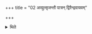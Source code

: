 +++
title = "02 अव्युत्सृजन्तौ पात्रन् द्विरैन्द्रवायवम्"

+++

<details><summary>थिते</summary>

अव्युत्सृजन्तौ पात्रं द्विरैन्द्रवायवं भक्षयतो भक्षयन्ति भक्षयति वा । सकृत्सकृदितरौ २
</details>
